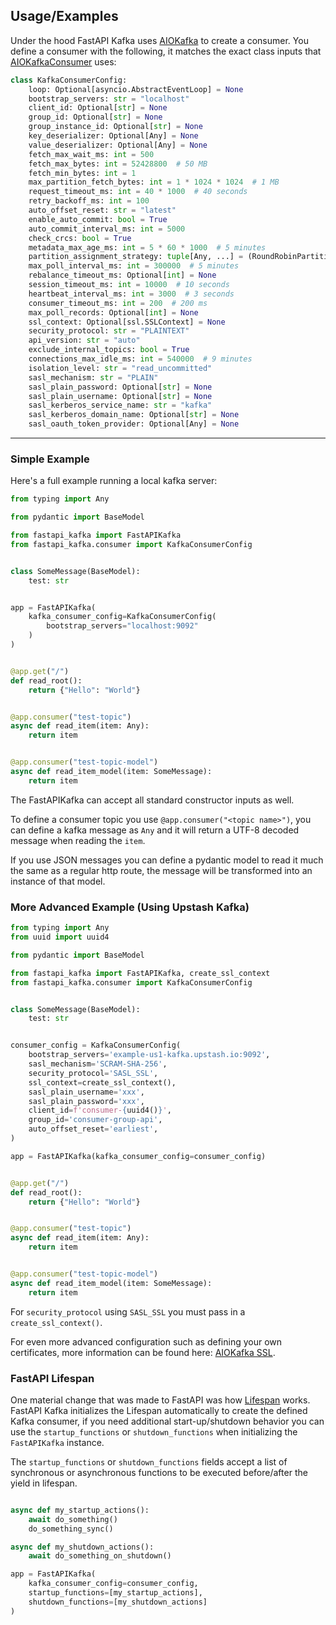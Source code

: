 
## Usage/Examples

Under the hood FastAPI Kafka uses [AIOKafka](https://github.com/aio-libs/aiokafka) to create a consumer. You define a consumer with the following, it matches the exact class inputs that [AIOKafkaConsumer](https://aiokafka.readthedocs.io/en/stable/api.html#aiokafka.AIOKafkaConsumer) uses:

```python
class KafkaConsumerConfig:
    loop: Optional[asyncio.AbstractEventLoop] = None
    bootstrap_servers: str = "localhost"
    client_id: Optional[str] = None
    group_id: Optional[str] = None
    group_instance_id: Optional[str] = None
    key_deserializer: Optional[Any] = None
    value_deserializer: Optional[Any] = None
    fetch_max_wait_ms: int = 500
    fetch_max_bytes: int = 52428800  # 50 MB
    fetch_min_bytes: int = 1
    max_partition_fetch_bytes: int = 1 * 1024 * 1024  # 1 MB
    request_timeout_ms: int = 40 * 1000  # 40 seconds
    retry_backoff_ms: int = 100
    auto_offset_reset: str = "latest"
    enable_auto_commit: bool = True
    auto_commit_interval_ms: int = 5000
    check_crcs: bool = True
    metadata_max_age_ms: int = 5 * 60 * 1000  # 5 minutes
    partition_assignment_strategy: tuple[Any, ...] = (RoundRobinPartitionAssignor,)
    max_poll_interval_ms: int = 300000  # 5 minutes
    rebalance_timeout_ms: Optional[int] = None
    session_timeout_ms: int = 10000  # 10 seconds
    heartbeat_interval_ms: int = 3000  # 3 seconds
    consumer_timeout_ms: int = 200  # 200 ms
    max_poll_records: Optional[int] = None
    ssl_context: Optional[ssl.SSLContext] = None
    security_protocol: str = "PLAINTEXT"
    api_version: str = "auto"
    exclude_internal_topics: bool = True
    connections_max_idle_ms: int = 540000  # 9 minutes
    isolation_level: str = "read_uncommitted"
    sasl_mechanism: str = "PLAIN"
    sasl_plain_password: Optional[str] = None
    sasl_plain_username: Optional[str] = None
    sasl_kerberos_service_name: str = "kafka"
    sasl_kerberos_domain_name: Optional[str] = None
    sasl_oauth_token_provider: Optional[Any] = None
```

---
### Simple Example

Here's a full example running a local kafka server:
```python
from typing import Any

from pydantic import BaseModel

from fastapi_kafka import FastAPIKafka
from fastapi_kafka.consumer import KafkaConsumerConfig


class SomeMessage(BaseModel):
    test: str


app = FastAPIKafka(
    kafka_consumer_config=KafkaConsumerConfig(
        bootstrap_servers="localhost:9092"
    )
)


@app.get("/")
def read_root():
    return {"Hello": "World"}


@app.consumer("test-topic")
async def read_item(item: Any):
    return item


@app.consumer("test-topic-model")
async def read_item_model(item: SomeMessage):
    return item
```

The FastAPIKafka can accept all standard constructor inputs as well.

To define a consumer topic you use `@app.consumer("<topic name>")`, you can define a kafka message as `Any` and it will return a UTF-8 decoded message when reading the `item`. 

If you use JSON messages you can define a pydantic model to read it much the same as a regular http route, the message will be transformed into an instance of that model.


### More Advanced Example (Using Upstash Kafka)
```python
from typing import Any
from uuid import uuid4

from pydantic import BaseModel

from fastapi_kafka import FastAPIKafka, create_ssl_context
from fastapi_kafka.consumer import KafkaConsumerConfig


class SomeMessage(BaseModel):
    test: str


consumer_config = KafkaConsumerConfig(
    bootstrap_servers='example-us1-kafka.upstash.io:9092',
    sasl_mechanism='SCRAM-SHA-256',
    security_protocol='SASL_SSL',
    ssl_context=create_ssl_context(),
    sasl_plain_username='xxx',
    sasl_plain_password='xxx',
    client_id=f'consumer-{uuid4()}',
    group_id='consumer-group-api',
    auto_offset_reset='earliest',
)

app = FastAPIKafka(kafka_consumer_config=consumer_config)


@app.get("/")
def read_root():
    return {"Hello": "World"}


@app.consumer("test-topic")
async def read_item(item: Any):
    return item


@app.consumer("test-topic-model")
async def read_item_model(item: SomeMessage):
    return item

```

For `security_protocol` using `SASL_SSL` you must pass in a `create_ssl_context()`.

For even more advanced configuration such as defining your own certificates, more information can be found here: [AIOKafka SSL](https://aiokafka.readthedocs.io/en/stable/examples/ssl_consume_produce.html).

### FastAPI Lifespan

One material change that was made to FastAPI was how [Lifespan](https://fastapi.tiangolo.com/advanced/events/?h=lifespan) works. FastAPI Kafka initializes the Lifespan automatically to create the defined Kafka consumer, if you need additional start-up/shutdown behavior you can use the `startup_functions` or `shutdown_functions` when initializing the `FastAPIKafka` instance.

The `startup_functions` or `shutdown_functions` fields accept a list of synchronous or asynchronous functions to be executed before/after the yield in lifespan.

```python

async def my_startup_actions():
    await do_something()
    do_something_sync()

async def my_shutdown_actions():
    await do_something_on_shutdown()

app = FastAPIKafka(
    kafka_consumer_config=consumer_config,
    startup_functions=[my_startup_actions],
    shutdown_functions=[my_shutdown_actions]
)
```